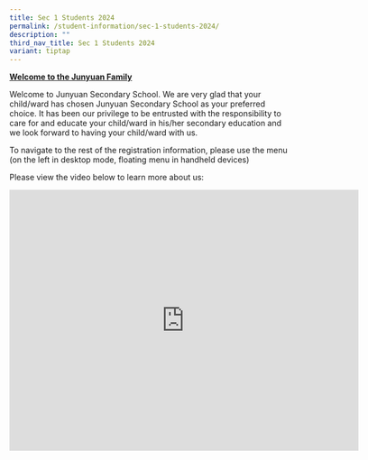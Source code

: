 ```yaml
---
title: Sec 1 Students 2024
permalink: /student-information/sec-1-students-2024/
description: ""
third_nav_title: Sec 1 Students 2024
variant: tiptap
---
```

<p><strong><u>Welcome to the Junyuan Family</u></strong></p>
<p>Welcome to Junyuan Secondary School. We are very glad that your child/ward has chosen Junyuan Secondary School as your preferred choice. It has been our privilege to be entrusted with the responsibility to care for and educate your child/ward in his/her secondary education and we look forward to having your child/ward with us.&nbsp;</p>
<p>To navigate to the rest of the registration information, please use the menu (on the left in desktop mode, floating menu in handheld devices)</p>
<p>Please view the video below to learn more about us:</p>
<iframe width="619" height="463" src="https://www.youtube.com/embed/AfIih3ygg7o" title="The Jyss Experience" frameborder="0" allow="accelerometer; autoplay; clipboard-write; encrypted-media; gyroscope; picture-in-picture" allowfullscreen=""></iframe>